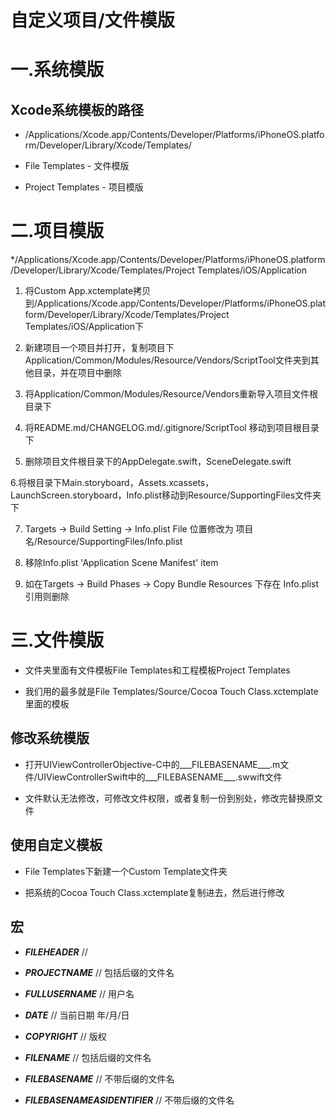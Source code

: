 # 自定义项目/文件模版

# 一.系统模版

## Xcode系统模板的路径

* /Applications/Xcode.app/Contents/Developer/Platforms/iPhoneOS.platform/Developer/Library/Xcode/Templates/

* File Templates - 文件模版

* Project Templates - 项目模版

# 二.项目模版

*/Applications/Xcode.app/Contents/Developer/Platforms/iPhoneOS.platform/Developer/Library/Xcode/Templates/Project Templates/iOS/Application

1. 将Custom App.xctemplate拷贝到/Applications/Xcode.app/Contents/Developer/Platforms/iPhoneOS.platform/Developer/Library/Xcode/Templates/Project Templates/iOS/Application下

2. 新建项目一个项目并打开，复制项目下Application/Common/Modules/Resource/Vendors/ScriptTool文件夹到其他目录，并在项目中删除

3. 将Application/Common/Modules/Resource/Vendors重新导入项目文件根目录下

4. 将README.md/CHANGELOG.md/.gitignore/ScriptTool 移动到项目根目录下

5. 删除项目文件根目录下的AppDelegate.swift，SceneDelegate.swift

6.将根目录下Main.storyboard，Assets.xcassets，LaunchScreen.storyboard，Info.plist移动到Resource/SupportingFiles文件夹下

7. Targets -> Build Setting -> Info.plist File 位置修改为 项目名/Resource/SupportingFiles/Info.plist

8. 移除Info.plist 'Application Scene Manifest' item

9. 如在Targets -> Build Phases -> Copy Bundle Resources 下存在 Info.plist 引用则删除

# 三.文件模版

* 文件夹里面有文件模板File Templates和工程模板Project Templates 

* 我们用的最多就是File Templates/Source/Cocoa Touch Class.xctemplate里面的模板

## 修改系统模版

* 打开UIViewControllerObjective-C中的___FILEBASENAME___.m文件/UIViewControllerSwift中的___FILEBASENAME___.swwift文件

* 文件默认无法修改，可修改文件权限，或者复制一份到别处，修改完替换原文件

## 使用自定义模板

* File Templates下新建一个Custom Template文件夹

* 把系统的Cocoa Touch Class.xctemplate复制进去，然后进行修改

## 宏

* ___FILEHEADER___  // 

* ___PROJECTNAME___ // 包括后缀的文件名

* ___FULLUSERNAME___ //  用户名

* ___DATE___   // 当前日期 年/月/日

* ___COPYRIGHT___ // 版权

* ___FILENAME___  // 包括后缀的文件名 

* ___FILEBASENAME___ // 不带后缀的文件名

* ___FILEBASENAMEASIDENTIFIER___ // 不带后缀的文件名
